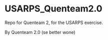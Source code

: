 # USARPS_Quenteam2.0
Repo for Quenteam 2, for the USARPS exercise.

By Quenteam 2.0 (se better wone)
